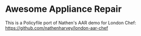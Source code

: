 # Awesome Appliance Repair

This is a Policyfile port of Nathen's AAR demo for London Chef:
https://github.com/nathenharvey/london-aar-chef



